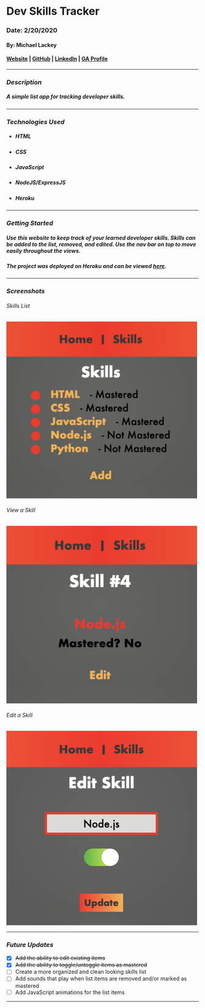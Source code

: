 # **Dev Skills Tracker**

### Date: 2/20/2020

#### By: Michael Lackey
#### [Website](https://michaellackey.com/) | [GitHub](https://github.com/mlackey9601) | [LinkedIn](https://www.linkedin.com/in/michaelglackey/) | [GA Profile](https://profiles.generalassemb.ly/michaellackey)
***

### ***Description***

##### A simple list app for tracking developer skills.
***

### ***Technologies Used***

* ##### HTML
* ##### CSS
* ##### JavaScript
* ##### NodeJS/ExpressJS
* ##### Heroku
***

### ***Getting Started***

##### Use this website to keep track of your learned developer skills. Skills can be added to the list, removed, and edited.  Use the nav bar on top to move easily throughout the views.
##### The project was deployed on Heroku and can be viewed [here](https://express-dev-skills.herokuapp.com/).
***

### ***Screenshots***

###### Skills List
![Skills List](public/images/screenshots/list.png)

###### View a Skill
![View a Skill](public/images/screenshots/view.png)

###### Edit a Skill
![Edit a Skill](public/images/screenshots/edit.png)
***

### ***Future Updates***

- [x] ~~Add the ability to edit existing items~~
- [x] ~~Add the ability to toggle/untoggle items as mastered~~
- [ ] Create a more organized and clean looking skills list
- [ ] Add sounds that play when list items are removed and/or marked as mastered
- [ ] Add JavaScript animations for the list items
***

